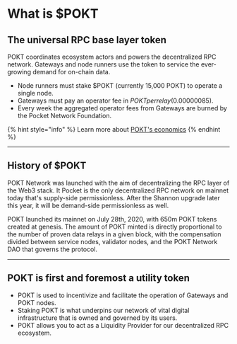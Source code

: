 # What is $POKT

## The universal RPC base layer token&#x20;

POKT coordinates ecosystem actors and powers the decentralized RPC network. Gateways and node runners use the token to service the ever-growing demand for on-chain data.

* Node runners must stake $POKT (currently 15,000 POKT) to operate a single node.
* Gateways must pay an operator fee in $POKT per relay ($0.00000085).
* Every week the aggregated operator fees from Gateways are burned by the Pocket Network Foundation.

{% hint style="info" %}
Learn more about [POKT's economics](https://docs.pokt.network/learn-about-pokt/the-economics)
{% endhint %}

***

## History of $POKT

POKT Network was launched with the aim of decentralizing the RPC layer of the Web3 stack. It Pocket is the only decentralized RPC network on mainnet today that's supply-side permissionless. After the Shannon upgrade later this year, it will be demand-side permissionless as well.

POKT launched its mainnet on July 28th, 2020, with 650m POKT tokens created at genesis. The amount of POKT minted is directly proportional to the number of proven data relays in a given block, with the compensation divided between service nodes, validator nodes, and the POKT Network DAO that governs the protocol.

***

## POKT is first and foremost a utility token

* POKT is used to incentivize and facilitate the operation of Gateways and POKT nodes.
* Staking POKT is what underpins our network of vital digital infrastructure that is owned and governed by its users.
* POKT allows you to act as a Liquidity Provider for our decentralized RPC ecosystem.

